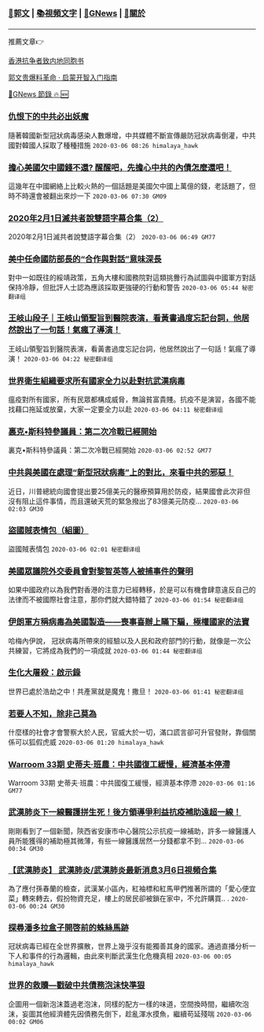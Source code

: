 ###  [:eagle:郭文](https://github.com/ourhimalayas/txt) | [:books:視頻文字](https://github.com/ourhimalayas/txt/blob/master/content/README.md) | [:newspaper:GNews](https://github.com/ourhimalayas/txt/blob/master/content/gnews/README.md) | [:pray:關於](https://github.com/ourhimalayas/home/tree/master/about)
---

推薦文章:point_right:

[香港抗争者致内地同胞书](https://github.com/ourhimalayas/news/blob/master/2019/08/a_letter_from_the_hong_kong_people.md)

[郭文贵爆料革命 · 启蒙开智入门指南](https://github.com/ourhimalayas/txt/issues/1)

[:newspaper:GNews 節錄 :fire: :new:](https://github.com/ourhimalayas/txt/blob/master/content/gnews/README.md) 



### [仇恨下的中共必出妖魔](/content/gnews/1/README.md)

隨著韓國新型冠狀病毒感染人數爆增，中共媒體不斷宣傳嚴防冠狀病毒倒灌，中共國對韓國人採取了種種措施  `2020-03-06 08:26 himalaya_hawk`

### [擔心美國欠中國錢不還? 醒醒吧，先擔心中共的內債怎麼還吧！](/content/gnews/2/README.md)

這幾年在中國網絡上比較火熱的一個話題是美國欠中國上萬億的錢，老話題了，但時不時還會被翻出來炒一下  `2020-03-06 07:30 GM09`

### [2020年2月1日滅共者說雙語字幕合集（2）](/content/gnews/3/README.md)

2020年2月1日滅共者說雙語字幕合集（2）  `2020-03-06 06:49 GM77`

### [美中任命國防部長的“合作與對話”意味深長](/content/gnews/4/README.md)

對中一如既往的綏靖政策，五角大樓和國務院對這類挑釁行為試圖與中國軍方對話保持冷靜，但批評人士認為應該採取更強硬的行動和警告  `2020-03-06 05:44 秘密翻译组`

### [王岐山段子｜王岐山領聖旨到醫院表演，看黃書過度忘記台詞，他居然說出了一句話！氣瘋了導演！](/content/gnews/5/README.md)

王岐山領聖旨到醫院表演，看黃書過度忘記台詞，他居然說出了一句話！氣瘋了導演！  `2020-03-06 04:22 秘密翻译组`

### [世界衛生組織要求所有國家全力以赴對抗武漢病毒](/content/gnews/6/README.md)

瘟疫對所有國家，所有民眾都構成威脅，無論貧富貴賤。抗疫不是演習，各國不能找藉口拖延或放棄，大家一定要全力以赴  `2020-03-06 04:11 秘密翻译组`

### [裏克•斯科特參議員：第二次冷戰已經開始](/content/gnews/7/README.md)

裏克•斯科特參議員：第二次冷戰已經開始  `2020-03-06 02:52 GM77`

### [中共與美國在處理“新型冠狀病毒”上的對比，來看中共的邪惡！](/content/gnews/8/README.md)

近日，川普總統向國會提出要25億美元的醫療預算用於防疫，結果國會此次非但沒有阻止這件事情，而且還破天荒的緊急撥出了83億美元防疫...  `2020-03-06 02:03 GM30`

### [盜國賊表情包（組圖）](/content/gnews/9/README.md)

盜國賊表情包  `2020-03-06 02:01 秘密翻译组`

### [美國眾議院外交委員會對黎智英等人被捕事件的聲明](/content/gnews/10/README.md)

如果中國政府以為我們對香港的注意力已經轉移，於是可以有機會肆意違反自己的法律而不被國際社會注意，那你們就大錯特錯了  `2020-03-06 01:54 秘密翻译组`

### [伊朗軍方稱病毒為美國製造——喪事喜辦上瞞下騙，極權國家的法寶](/content/gnews/11/README.md)

哈梅內伊說， 冠狀病毒所帶來的經驗以及人民和政府部門的行動，就像是一次公共練習，它將成為我們的一項成就  `2020-03-06 01:44 秘密翻译组`

### [生化大屠殺：啟示錄](/content/gnews/12/README.md)

世界已處於浩劫之中！共產黨就是魔鬼！撒旦！  `2020-03-06 01:41 秘密翻译组`

### [若要人不知，除非己莫為](/content/gnews/13/README.md)

什麼樣的社會才會警察大於人民，官威大於一切，滿口謊言卻可升官發財，靠個關係可以狐假虎威  `2020-03-06 01:20 himalaya_hawk`

### [Warroom 33期 史蒂夫·班農：中共國復工緩慢，經濟基本停滯](/content/gnews/14/README.md)

Warroom 33期 史蒂夫·班農：中共國復工緩慢，經濟基本停滯  `2020-03-06 01:16 GM77`

### [武漢肺炎下一線醫護拼生死！後方領導爭利益抗疫補助遠超一線！](/content/gnews/15/README.md)

剛剛看到了一個新聞，陝西省安康市中心醫院公示抗疫一線補助，許多一線醫護人員所能獲得的補助極其微薄，有些一線醫護居然一分錢都拿不到...  `2020-03-06 00:34 GM30`

### [【武漢肺炎】 武漢肺炎/武漢肺炎最新消息3月6日視頻合集](/content/gnews/16/README.md)

為了應付孫春蘭的檢查，武漢某小區內，紅袖標和紅馬甲們推著所謂的「愛心便宜菜」轉來轉去，假扮物資充足，樓上的居民卻被鎖在家中，不允許購買.. .  `2020-03-06 00:24 GM30`

### [探尋潘多拉盒子開啓前的蛛絲馬跡](/content/gnews/17/README.md)

冠狀病毒已經在全世界擴散，世界上幾乎沒有能獨善其身的國家。通過直播分析一下人和事件的行為邏輯，由此來判斷武漢生化危機真相  `2020-03-06 00:05 himalaya_hawk`

### [世界的救贖—戳破中共債務泡沫快準狠](/content/gnews/18/README.md)

企圖用一個新泡沫蓋過老泡沫，同樣的配方一樣的味道，空間換時間，繼續吹泡沫，妄圖其他經濟體先因債務先倒下，趁亂渾水摸魚，繼續苟延殘喘  `2020-03-06 00:02 GM06`

